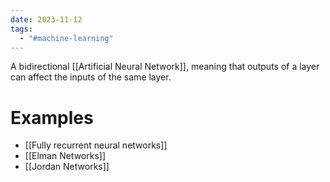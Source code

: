 ```yaml
---
date: 2023-11-12
tags:
  - "#machine-learning"
---
```


A bidirectional [[Artificial Neural Network]], meaning that outputs of a layer can affect the inputs of the same layer.

# Examples
- [[Fully recurrent neural networks]]
- [[Elman Networks]]
- [[Jordan Networks]]